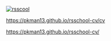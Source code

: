 [![rsscool](https://rollingscopes.com/images/logo_rs_text.svg)](https://rs.school)

https://pkman13.github.io/rsschool-cv/cv

https://pkman13.github.io/rsschool-cv/